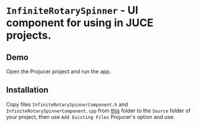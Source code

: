 # `InfiniteRotarySpinner` - UI component for using in JUCE projects.

## Demo

Open the Projucer project and run the app.

## Installation

Copy files `InfiniteRotarySpinnerComponent.h` and `InfiniteRotarySpinnerComponent.cpp` from [this](Source/InfiniteRotarySpinnerComponent) folder to the `Source` folder of your project, then use `Add Existing Files` Projucer's option and use.
